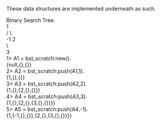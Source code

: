 These data structures are implemented underneath as such.

Binary Search Tree:   
               1   
             /   \   
          -1       2    
                    \   
                      3   
        1> A1 = bst_scratch:new().    
{null,{},{}}   
2> A2 = bst_scratch:push(A1,1).   
{1,{},{}}   
3> A3 = bst_scratch:push(A2,2).   
{1,{},{2,{},{}}}  
4> A4 = bst_scratch:push(A3,3).  
{1,{},{2,{},{3,{},{}}}}  
5> A5 = bst_scratch:push(A4,-1).  
{1,{-1,{},{}},{2,{},{3,{},{}}}}  
